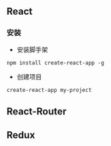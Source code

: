## React

### 安装

- 安装脚手架

`npm install create-react-app -g`

- 创建项目

`create-react-app my-project`

## React-Router

## Redux